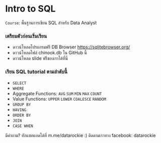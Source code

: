 # Intro to SQL

`Course`: พื้นฐานการเขียน SQL สำหรับ Data Analyst

### เตรียมตัวก่อนเริ่มเรียน

* ดาวน์โหลดโปรแกรมฟรี DB Browser https://sqlitebrowser.org/
* ดาวน์โหลดไฟล์ chinook.db ใน GitHub นี้
* ดาวน์โหลด slide ฟรีของเราได้ที่นี่

### เรียน SQL tutorial ตามลำดับนี้

* `SELECT`
* `WHERE`
* Aggregate Functions: `AVG` `SUM` `MIN` `MAX` `COUNT`
* Value Functions: `UPPER` `LOWER` `COALESCE` `RANDOM`
* `GROUP BY`
* `HAVING`
* `ORDER BY`
* `JOIN`
* `CASE WHEN`

มีคำถาม? ทักแชทแอดได้ที่ m.me/datarockie :)
ติดตามเราทาง facebook: datarockie
